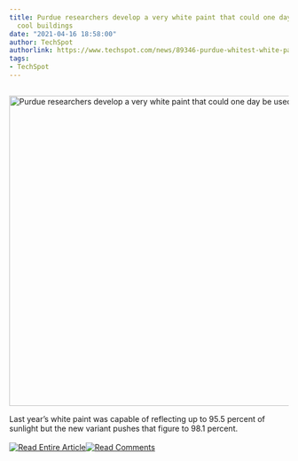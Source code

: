 ```yaml
---
title: Purdue researchers develop a very white paint that could one day be used to
  cool buildings
date: "2021-04-16 18:58:00"
author: TechSpot
authorlink: https://www.techspot.com/news/89346-purdue-whitest-white-paint-may-closest-equivalent-blackest.html
tags:
- TechSpot
---
```

<a href="https://www.techspot.com/news/89346-purdue-whitest-white-paint-may-closest-equivalent-blackest.html" target="_blank"><img src="https://static.techspot.com/images2/news/ts3_thumbs/2021/04/2021-04-16-ts3_thumbs-452.jpg" width="800" height="560" style="padding: 15px 0" title="Purdue researchers develop a very white paint that could one day be used to cool buildings" /></a><br />Last year’s white paint was capable of reflecting up to 95.5 percent of sunlight but the new variant pushes that figure to 98.1 percent.<br /><br /><a href="https://www.techspot.com/news/89346-purdue-whitest-white-paint-may-closest-equivalent-blackest.html"><img src="https://static.techspot.com/images/rss/rss_buttons_01.png" border="0" alt="Read Entire Article" /></a><a href="https://www.techspot.com/news/89346-purdue-whitest-white-paint-may-closest-equivalent-blackest.html#comments"><img src="https://static.techspot.com/images/rss/rss_buttons_02.png" border="0" alt="Read Comments" /></a><br /><br />